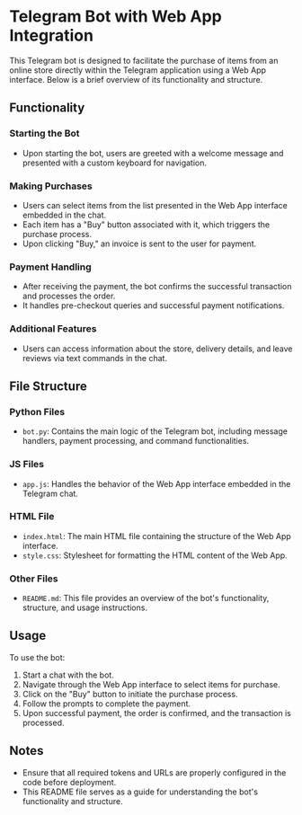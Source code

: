 # Telegram Bot with Web App Integration

This Telegram bot is designed to facilitate the purchase of items from an online store directly within the Telegram application using a Web App interface. Below is a brief overview of its functionality and structure.

## Functionality

### Starting the Bot
- Upon starting the bot, users are greeted with a welcome message and presented with a custom keyboard for navigation.

### Making Purchases
- Users can select items from the list presented in the Web App interface embedded in the chat.
- Each item has a "Buy" button associated with it, which triggers the purchase process.
- Upon clicking "Buy," an invoice is sent to the user for payment.

### Payment Handling
- After receiving the payment, the bot confirms the successful transaction and processes the order.
- It handles pre-checkout queries and successful payment notifications.

### Additional Features
- Users can access information about the store, delivery details, and leave reviews via text commands in the chat.

## File Structure

### Python Files
- `bot.py`: Contains the main logic of the Telegram bot, including message handlers, payment processing, and command functionalities.

### JS Files
- `app.js`: Handles the behavior of the Web App interface embedded in the Telegram chat.

### HTML File
- `index.html`: The main HTML file containing the structure of the Web App interface.
- `style.css`: Stylesheet for formatting the HTML content of the Web App.

### Other Files
- `README.md`: This file provides an overview of the bot's functionality, structure, and usage instructions.

## Usage

To use the bot:
1. Start a chat with the bot.
2. Navigate through the Web App interface to select items for purchase.
3. Click on the "Buy" button to initiate the purchase process.
4. Follow the prompts to complete the payment.
5. Upon successful payment, the order is confirmed, and the transaction is processed.

## Notes
- Ensure that all required tokens and URLs are properly configured in the code before deployment.
- This README file serves as a guide for understanding the bot's functionality and structure.


